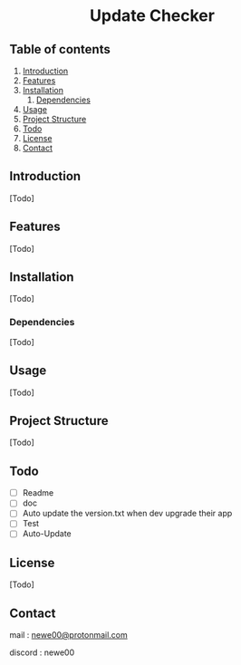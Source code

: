 <h1 align="center">Update Checker</h1>

<h2 >Table of contents</h2>


1. [Introduction](#introduction)
2. [Features](#features)
3. [Installation](#installation)
    1. [Dependencies](#dependencies)
4. [Usage](#usage)
5. [Project Structure](#project-structure)
6. [Todo](#todo)
7. [License](#license)
8. [Contact](#contact)


<h2 id="introduction" >Introduction </h2>
[Todo]

<h2 id="features" > Features </h2>
[Todo]

<h2 id="installation" > Installation </h2>
[Todo]

<h3 id="dependencies" > Dependencies </h3>
[Todo]

<h2 id="usage" > Usage </h2>
[Todo]

<h2 id="project-structure" > Project Structure </h2>
[Todo]

<h2 id="todo" > Todo </h2>

- [ ] Readme
- [ ] doc
- [ ] Auto update the version.txt when dev upgrade their app
- [ ] Test
- [ ] Auto-Update

<h2 id="license"> License </h2>
[Todo]

<h2 id="contact"> Contact </h2>

mail : newe00@protonmail.com

discord : newe00



